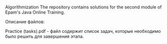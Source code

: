 Algorithmization
The repository contains solutions for the second module of Epam's Java Online Training.

Описание файлов:

Practice (tasks).pdf - файл содержит список задач, которые необходимо было решить для завершения этапа.
